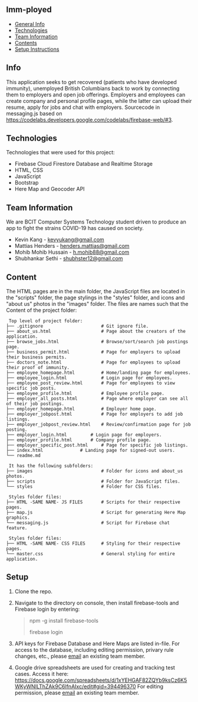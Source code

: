 ## Imm-ployed
* [General Info](#info)
* [Technologies](#technologies)
* [Team Information](#teaminformation)
* [Contents](#content)
* [Setup Instructions](#setup)

## Info
This application seeks to get recovered (patients who have developed immunity), unemployed British Columbians back to work by connecting them to employers and open job offerings. Employers and employees can create company and personal profile pages, while the latter can upload their resume, apply for jobs and chat with employers.
Sourcecode in messaging.js based on https://codelabs.developers.google.com/codelabs/firebase-web/#3.
	
## Technologies
Technologies that were used for this project:
* Firebase Cloud Firestore Database and Realtime Storage
* HTML, CSS
* JavaScript
* Bootstrap 
* Here Map and Geocoder API

## Team Information
We are BCIT Computer Systems Technology student driven to produce an app to fight the strains COVID-19 has caused on society.
* Kevin Kang - kevyukang@gmail.com
* Mattias Henders - henders.mattias@gmail.com 
* Mohib Mohib Hussain - h.mohib88@gmail.com 
* Shubhankar Sethi - shubhster12@gmail.com

## Content
The HTML pages are in the main folder, the JavaScript files are located in the "scripts" folder, the page stylings in the "styles" folder, and icons and "about us" photos in the "images" folder. The files are names such that the 
Content of the project folder:

```
 Top level of project folder: 
├── .gitignore               		# Git ignore file.
├── about_us.html            		# Page about the creators of the application.
├── browse_jobs.html         		# Browse/sort/search job postings page.
├── business_permit.html     		# Page for employers to upload their business permits.
├── doctors_note.html	     		# Page for employees to upload their proof of immunity.
├── employee_homepage.html   		# Home/landing page for employees.
├── employee_login.html      		# Login page for employees.
├── employee_post_review.html		# Page for employees to view specific job posts.
├── employee_profile.html       	# Employee profile page.
├── employer_all_posts.html     	# Page where employer can see all of their job postings.
├── employer_homepage.html      	# Employer home page.
├── employer_jobpost.html       	# Page for employers to add job listings.
├── employer_jobpost_review.html	# Review/confirmation page for job posting.
├── employer_login.html			# Login page for employers.
├── employer_profile.html		# Company profile page.
├── employer_specific_post.html		# Page for specific job listings.
├── index.html				# Landing page for signed-out users.
└── readme.md

 It has the following subfolders:
├── images                   		# Folder for icons and about_us photos.
├── scripts                  		# Folder for JavaScript files.
└── styles                   		# Folder for CSS files.

 Styles folder files: 
├── HTML -SAME NAME- JS FILES		# Scripts for their respective pages.
├── map.js                   		# Script for generating Here Map graphics.
└── messaging.js                   	# Script for Firebase chat feature.

 Styles folder files: 
├── HTML -SAME NAME- CSS FILES		# Styling for their respective pages.
└── master.css                 		# General styling for entire application.
```
## Setup
1. Clone the repo.

2. Navigate to the directory on console, then install firebase-tools and Firebase login by entering:
    >npm -g install firebase-tools
    >
    >firebase login

3. API keys for Firebase Database and Here Maps are listed in-file. For access to the database, including editing permission, privary rule changes, etc., please [email](#teaminformation) an existing team member.

4. Google drive spreadsheets are used for creating and tracking test cases. Access it here: https://docs.google.com/spreadsheets/d/1xYEHGAF82ZQYb9ksCz6K5WKyWNILThZAk9C6lfnAIxc/edit#gid=394496370
For editing permission, please [email](#teaminformation) an existing team member.
